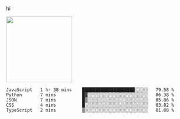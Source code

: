hi

<img height="180em" src="https://github-readme-stats.vercel.app/api?username=AProductiveNerd&show_icons=true&hide_border=true&&count_private=true&include_all_commits=true" />

<!--START_SECTION:waka-->
```text
JavaScript   1 hr 38 mins    ████████████████████░░░░░   79.58 % 
Python       7 mins          █▓░░░░░░░░░░░░░░░░░░░░░░░   06.38 % 
JSON         7 mins          █▒░░░░░░░░░░░░░░░░░░░░░░░   05.86 % 
CSS          4 mins          █░░░░░░░░░░░░░░░░░░░░░░░░   03.82 % 
TypeScript   2 mins          ▒░░░░░░░░░░░░░░░░░░░░░░░░   01.88 % 
```
<!--END_SECTION:waka-->

